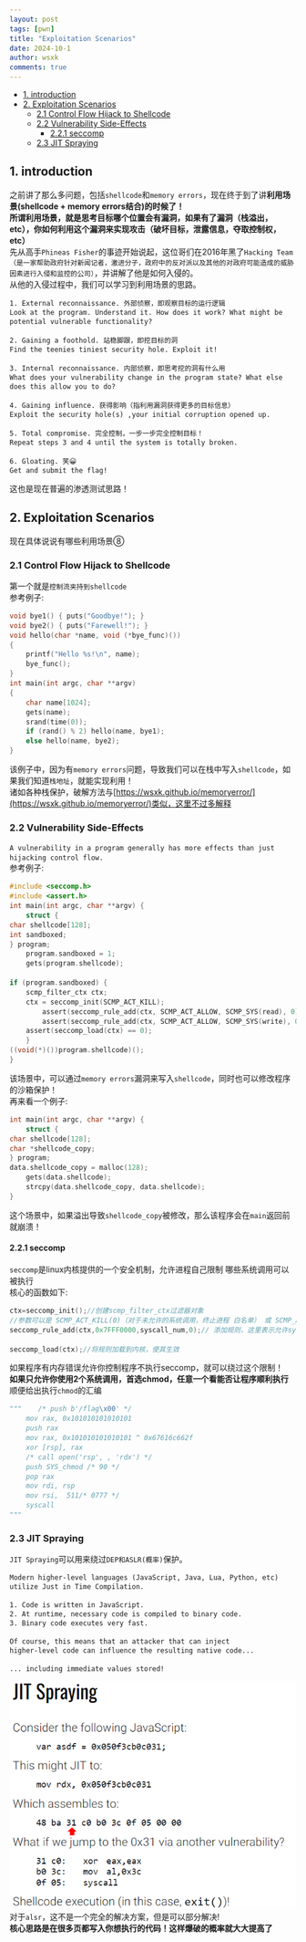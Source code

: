 ```yaml
---
layout: post
tags: [pwn]
title: "Exploitation Scenarios"
date: 2024-10-1
author: wsxk
comments: true
---
```


- [1. introduction](#1-introduction)
- [2. Exploitation Scenarios](#2-exploitation-scenarios)
	- [2.1 Control Flow Hijack to Shellcode](#21-control-flow-hijack-to-shellcode)
	- [2.2 Vulnerability Side-Effects](#22-vulnerability-side-effects)
		- [2.2.1 seccomp](#221-seccomp)
	- [2.3 JIT Spraying](#23-jit-spraying)


## 1. introduction<br>
之前讲了那么多问题，包括`shellcode`和`memory errors`，现在终于到了讲**利用场景(shellcode + memory errors结合)**的时候了！<br>
所谓**利用场景，就是思考目标哪个位置会有漏洞，如果有了漏洞（栈溢出，etc），你如何利用这个漏洞来实现攻击（破坏目标，泄露信息，夺取控制权，etc）**<br>
先从高手`Phineas Fisher`的事迹开始说起，这位哥们在2016年黑了`Hacking Team（是一家帮助政府针对新闻记者，激进分子，政府中的反对派以及其他的对政府可能造成的威胁因素进行入侵和监控的公司）`，并讲解了他是如何入侵的。<br>
从他的入侵过程中，我们可以学习到利用场景的思路。<br>
```
1. External reconnaissance. 外部侦察，即观察目标的运行逻辑
Look at the program. Understand it. How does it work? What might be potential vulnerable functionality?

2. Gaining a foothold. 站稳脚跟，即挖目标的洞
Find the teenies tiniest security hole. Exploit it!

3. Internal reconnaissance. 内部侦察，即思考挖的洞有什么用
What does your vulnerability change in the program state? What else does this allow you to do?

4. Gaining influence. 获得影响（指利用漏洞获得更多的目标信息）
Exploit the security hole(s) ,your initial corruption opened up.

5. Total compromise. 完全控制，一步一步完全控制目标！
Repeat steps 3 and 4 until the system is totally broken.

6. Gloating. 笑😀
Get and submit the flag!
```
这也是现在普遍的渗透测试思路！<br>

## 2. Exploitation Scenarios<br>
现在具体说说有哪些利用场景⑧<br>

### 2.1 Control Flow Hijack to Shellcode<br>
第一个就是`控制流夹持到shellcode`<br>
参考例子:<br>
```c
void bye1() { puts("Goodbye!"); }
void bye2() { puts("Farewell!"); }
void hello(char *name, void (*bye_func)())
{
	printf("Hello %s!\n", name);
	bye_func();
}
int main(int argc, char **argv)
{
	char name[1024];
	gets(name);
	srand(time(0));
	if (rand() % 2) hello(name, bye1);
	else hello(name, bye2);
}
```
该例子中，因为有`memory errors`问题，导致我们可以在栈中写入`shellcode`，如果我们知道`栈地址`，就能实现利用！<br>
诸如各种栈保护，破解方法与[https://wsxk.github.io/memoryerror/](https://wsxk.github.io/memoryerror/)类似，这里不过多解释<br>

### 2.2 Vulnerability Side-Effects<br>
`A vulnerability in a program generally has more effects than just hijacking control flow.`<br>
参考例子:<br>
```c
#include <seccomp.h>
#include <assert.h>
int main(int argc, char **argv) {
	struct {
char shellcode[128];
int sandboxed;
} program;
	program.sandboxed = 1;
	gets(program.shellcode);
	
if (program.sandboxed) {
	scmp_filter_ctx ctx;
	ctx = seccomp_init(SCMP_ACT_KILL);
		assert(seccomp_rule_add(ctx, SCMP_ACT_ALLOW, SCMP_SYS(read), 0) == 0);
		assert(seccomp_rule_add(ctx, SCMP_ACT_ALLOW, SCMP_SYS(write), 0) == 0);
	assert(seccomp_load(ctx) == 0);
	}
((void(*)())program.shellcode)();
}
```
该场景中，可以通过`memory errors`漏洞来写入`shellcode`，同时也可以修改程序的沙箱保护！<br>
再来看一个例子:<br>
```c
int main(int argc, char **argv) {
	struct {
char shellcode[128];
char *shellcode_copy;
} program;
data.shellcode_copy = malloc(128);
	gets(data.shellcode);
	strcpy(data.shellcode_copy, data.shellcode);
}
```
这个场景中，如果溢出导致`shellcode_copy`被修改，那么该程序会在`main`返回前就崩溃！<br>

#### 2.2.1 seccomp<br>
`seccomp`是linux内核提供的一个安全机制，允许进程自己限制 哪些系统调用可以被执行<br>
核心的函数如下:<br>
```c
ctx=seccomp_init();//创建scmp_filter_ctx过滤器对象
//参数可以是 SCMP_ACT_KILL(0)（对于未允许的系统调用，终止进程 白名单） 或 SCMP_ACT_ALLOW(0x7fff0000 对于未允许的系统调用，允许执行，黑名单)
seccomp_rule_add(ctx,0x7FFF0000,syscall_num,0);// 添加规则，这里表示允许syscall_num的调用，0表示不对系统调用的参数做限制

seccomp_load(ctx);//将规则加载到内核，使其生效
```
如果程序有内存错误允许你控制程序不执行seccomp，就可以绕过这个限制！<br>
**如果只允许你使用2个系统调用，首选chmod，任意一个看能否让程序顺利执行**<br>
顺便给出执行`chmod`的汇编<br>
```python
"""    /* push b'/flag\x00' */
    mov rax, 0x101010101010101
    push rax
    mov rax, 0x101010101010101 ^ 0x67616c662f
    xor [rsp], rax
    /* call open('rsp', , 'rdx') */
    push SYS_chmod /* 90 */
    pop rax
    mov rdi, rsp
    mov rsi,  511/* 0777 */
    syscall
"""
```

### 2.3 JIT Spraying<br>
`JIT Spraying`可以用来绕过`DEP和ASLR(概率)`保护。<br>
```
Modern higher-level languages (JavaScript, Java, Lua, Python, etc) 
utilize Just in Time Compilation.

1. Code is written in JavaScript.
2. At runtime, necessary code is compiled to binary code.
3. Binary code executes very fast.

Of course, this means that an attacker that can inject
higher-level code can influence the resulting native code...

... including immediate values stored!
```
![](https://raw.githubusercontent.com/wsxk/wsxk_pictures/main/2024-9-25/20241001102248.png)
对于`alsr`，这不是一个完全的解决方案，但是可以部分解决!<br>
**核心思路是在很多页都写入你想执行的代码！这样爆破的概率就大大提高了**<br>